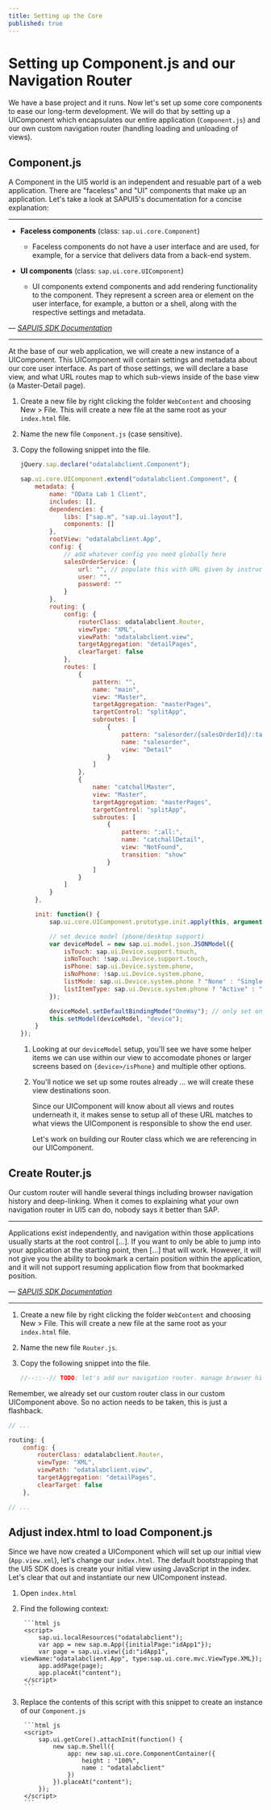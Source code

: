 ```yaml
---
title: Setting up the Core
published: true
---
```


# Setting up Component.js and our Navigation Router

We have a base project and it runs. Now let's set up some core components to ease our long-term development. We will do that by setting up a UIComponent which encapsulates our entire application (`Component.js`) and our own custom navigation router (handling loading and unloading of views).

## Component.js

A Component in the UI5 world is an independent and resuable part of a web application. There are "faceless" and "UI" components that make up an application. Let's take a look at SAPUI5's documentation for a concise explanation:

<hr />

* **Faceless components** (class: `sap.ui.core.Component`)

  * Faceless components do not have a user interface and are used, for example, for a service that delivers data from a back-end system.

* **UI components** (class: `sap.ui.core.UIComponent`)

  * UI components extend components and add rendering functionality to the component. They represent a screen area or element on the user interface, for example, a button or a shell, along with the respective settings and metadata.

<cite> &mdash; [SAPUI5 SDK Documentation](https://sapui5.netweaver.ondemand.com/sdk/#docs/guide/958ead51e2e94ab8bcdc90fb7e9d53d0.html)</cite>

<hr />

At the base of our web application, we will create a new instance of a UIComponent. This UIComponent will contain settings and metadata about our core user interface. As part of those settings, we will declare a base view, and what URL routes map to which sub-views inside of the base view (a Master-Detail page).

1. Create a new file by right clicking the folder `WebContent` and choosing New > File. This will create a new file at the same root as your `index.html` file.
1. Name the new file `Component.js` (case sensitive).
1. Copy the following snippet into the file.

    ```js
    jQuery.sap.declare("odatalabclient.Component");

    sap.ui.core.UIComponent.extend("odatalabclient.Component", {
        metadata: {
            name: "OData Lab 1 Client",
            includes: [],
            dependencies: {
                libs: ["sap.m", "sap.ui.layout"],
                components: []
            },
            rootView: "odatalabclient.App",
            config: {
                // add whatever config you need globally here
                salesOrderService: {
                    url: "", // populate this with URL given by instructor, or your previously built service
                    user: "",
                    password: ""
                }
            },
            routing: {
                config: {
                    routerClass: odatalabclient.Router,
                    viewType: "XML",
                    viewPath: "odatalabclient.view",
                    targetAggregation: "detailPages",
                    clearTarget: false
                },
                routes: [
                    {
                        pattern: "",
                        name: "main",
                        view: "Master",
                        targetAggregation: "masterPages",
                        targetControl: "splitApp",
                        subroutes: [
                            {
                                pattern: "salesorder/{salesOrderId}/:tab:",
                                name: "salesorder",
                                view: "Detail"
                            }
                        ]
                    },
                    {
                        name: "catchallMaster",
                        view: "Master",
                        targetAggregation: "masterPages",
                        targetControl: "splitApp",
                        subroutes: [
                            {
                                pattern: ":all:",
                                name: "catchallDetail",
                                view: "NotFound",
                                transition: "show"
                            }
                        ]
                    }
                ]
            }
        },

        init: function() {
            sap.ui.core.UIComponent.prototype.init.apply(this, arguments);

            // set device model (phone/desktop support)
            var deviceModel = new sap.ui.model.json.JSONModel({
                isTouch: sap.ui.Device.support.touch,
                isNoTouch: !sap.ui.Device.support.touch,
                isPhone: sap.ui.Device.system.phone,
                isNoPhone: !sap.ui.Device.system.phone,
                listMode: sap.ui.Device.system.phone ? "None" : "SingleSelectMaster",
                listItemType: sap.ui.Device.system.phone ? "Active" : "Inactive"
            });

            deviceModel.setDefaultBindingMode("OneWay"); // only set once, then read-only
            this.setModel(deviceModel, "device");
        }
    });
    ```


    1. Looking at our `deviceModel` setup, you'll see we have some helper items we can use within our view to accomodate phones or larger screens based on `{device>/isPhone}` and multiple other options.

    1. You'll notice we set up some routes already &hellip; we will create these view destinations soon.

        Since our UIComponent will know about all views and routes underneath it, it makes sense to setup all of these URL matches to what views the UIComponent is responsible to show the end user.

        Let's work on building our Router class which we are referencing in our UIComponent.


## Create Router.js

Our custom router will handle several things including browser navigation history and deep-linking. When it comes to explaining what your own navigation router in UI5 can do, nobody says it better than SAP.

<hr />

Applications exist independently, and navigation within those applications usually starts at the root control [&hellip;]. If you want to only be able to jump into your application at the starting point, then [&hellip;] that will work. However, it will not give you the ability to bookmark a certain position within the application, and it will not support resuming application flow from that bookmarked position.

<cite> &mdash; [SAPUI5 SDK Documentation](https://sapui5.netweaver.ondemand.com/sdk/#docs/guide/688f36bd758e4ce2b4e682eef4dc794e.html)</cite>

<hr />

1. Create a new file by right clicking the folder `WebContent` and choosing New > File. This will create a new file at the same root as your `index.html` file.
1. Name the new file `Router.js`.
1. Copy the following snippet into the file.

    ```js
    //--::--// TODO: let's add our navigation router. manage browser history etc.
    ```

Remember, we already set our custom router class in our custom UIComponent above. So no action needs to be taken, this is just a flashback.

```js
// ...

routing: {
    config: {
        routerClass: odatalabclient.Router,
        viewType: "XML",
        viewPath: "odatalabclient.view",
        targetAggregation: "detailPages",
        clearTarget: false
    },

// ...
```

## Adjust index.html to load Component.js

Since we have now created a UIComponent which will set up our initial view (`App.view.xml`), let's change our `index.html`. The default bootstrapping that the UI5 SDK does is create your initial view using JavaScript in the index. Let's clear that out and instantiate our new UIComponent instead.

1. Open `index.html`
1. Find the following context:

        ```html js
        <script>
            sap.ui.localResources("odatalabclient");
            var app = new sap.m.App({initialPage:"idApp1"});
            var page = sap.ui.view({id:"idApp1", viewName:"odatalabclient.App", type:sap.ui.core.mvc.ViewType.XML});
            app.addPage(page);
            app.placeAt("content");
        </script>
        ```

1. Replace the contents of this script with this snippet to create an instance of our `Component.js`

        ```html js
        <script>
            sap.ui.getCore().attachInit(function() {
                new sap.m.Shell({
                    app: new sap.ui.core.ComponentContainer({
                        height : "100%",
                        name : "odatalabclient"
                    })
                }).placeAt("content");
            });
        </script>
        ```

